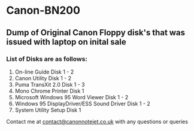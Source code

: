 # Canon-BN200

## Dump of Original Canon Floppy disk's that was issued with laptop on inital sale

### List of Disks are as follows:

1. On-line Guide Disk 1 - 2
2. Canon Utility Disk 1 - 2
3. Puma TransXit 2.0 Disk 1 - 3
4. Mono Chrome Printer Disk 1
5. Microsoft Windows 95 Word Viewer Disk 1 - 2
6. Windows 95 DisplayDriver/ESS Sound Driver Disk 1 - 2
7. System Utility Setup Disk 1

Contact me at contact@canonnotejet.co.uk with any questions or queries 
